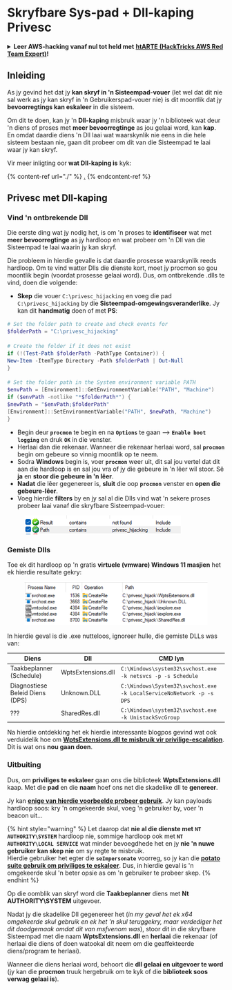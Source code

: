 # Skryfbare Sys-pad + Dll-kaping Privesc

<details>

<summary><strong>Leer AWS-hacking vanaf nul tot held met</strong> <a href="https://training.hacktricks.xyz/courses/arte"><strong>htARTE (HackTricks AWS Red Team Expert)</strong></a><strong>!</strong></summary>

Ander maniere om HackTricks te ondersteun:

* As jy jou **maatskappy geadverteer wil sien in HackTricks** of **HackTricks in PDF wil aflaai** Kyk na die [**INSKRYWINGSPLANNE**](https://github.com/sponsors/carlospolop)!
* Kry die [**amptelike PEASS & HackTricks swag**](https://peass.creator-spring.com)
* Ontdek [**Die PEASS Familie**](https://opensea.io/collection/the-peass-family), ons versameling van eksklusiewe [**NFTs**](https://opensea.io/collection/the-peass-family)
* **Sluit aan by die** 💬 [**Discord-groep**](https://discord.gg/hRep4RUj7f) of die [**telegram-groep**](https://t.me/peass) of **volg** ons op **Twitter** 🐦 [**@carlospolopm**](https://twitter.com/hacktricks\_live)**.**
* **Deel jou haktruuks deur PR's in te dien by die** [**HackTricks**](https://github.com/carlospolop/hacktricks) en [**HackTricks Cloud**](https://github.com/carlospolop/hacktricks-cloud) github-opslag.

</details>

## Inleiding

As jy gevind het dat jy **kan skryf in 'n Sisteempad-vouer** (let wel dat dit nie sal werk as jy kan skryf in 'n Gebruikerspad-vouer nie) is dit moontlik dat jy **bevoorregtings kan eskaleer** in die sisteem.

Om dit te doen, kan jy 'n **Dll-kaping** misbruik waar jy 'n biblioteek wat deur 'n diens of proses met **meer bevoorregtinge** as jou gelaai word, kan **kap**. En omdat daardie diens 'n Dll laai wat waarskynlik nie eens in die hele sisteem bestaan nie, gaan dit probeer om dit van die Sisteempad te laai waar jy kan skryf.

Vir meer inligting oor **wat Dll-kaping is** kyk:

{% content-ref url="./" %}
[.](./)
{% endcontent-ref %}

## Privesc met Dll-kaping

### Vind 'n ontbrekende Dll

Die eerste ding wat jy nodig het, is om 'n proses te **identifiseer** wat met **meer bevoorregtinge** as jy hardloop en wat probeer om 'n Dll van die Sisteempad te laai waarin jy kan skryf.

Die probleem in hierdie gevalle is dat daardie prosesse waarskynlik reeds hardloop. Om te vind watter Dlls die dienste kort, moet jy procmon so gou moontlik begin (voordat prosesse gelaai word). Dus, om ontbrekende .dlls te vind, doen die volgende:

* **Skep** die vouer `C:\privesc_hijacking` en voeg die pad `C:\privesc_hijacking` by die **Sisteempad-omgewingsveranderlike**. Jy kan dit **handmatig** doen of met **PS**:
```powershell
# Set the folder path to create and check events for
$folderPath = "C:\privesc_hijacking"

# Create the folder if it does not exist
if (!(Test-Path $folderPath -PathType Container)) {
New-Item -ItemType Directory -Path $folderPath | Out-Null
}

# Set the folder path in the System environment variable PATH
$envPath = [Environment]::GetEnvironmentVariable("PATH", "Machine")
if ($envPath -notlike "*$folderPath*") {
$newPath = "$envPath;$folderPath"
[Environment]::SetEnvironmentVariable("PATH", $newPath, "Machine")
}
```
* Begin deur **`procmon`** te begin en na **`Options`** te gaan --> **`Enable boot logging`** en druk **`OK`** in die venster.
* Herlaai dan die rekenaar. Wanneer die rekenaar herlaai word, sal **`procmon`** begin om gebeure so vinnig moontlik op te neem.
* Sodra **Windows** begin is, voer **`procmon`** weer uit, dit sal jou vertel dat dit aan die hardloop is en sal jou vra of jy die gebeure in 'n lêer wil stoor. Sê **ja** en **stoor die gebeure in 'n lêer**.
* **Nadat** die lêer gegenereer is, **sluit** die oop **`procmon`** venster en **open die gebeure-lêer**.
* Voeg hierdie **filters** by en jy sal al die Dlls vind wat 'n sekere proses probeer laai vanaf die skryfbare Sisteempad-vouer:

<figure><img src="../../../.gitbook/assets/image (945).png" alt=""><figcaption></figcaption></figure>

### Gemiste Dlls

Toe ek dit hardloop op 'n gratis **virtuele (vmware) Windows 11 masjien** het ek hierdie resultate gekry:

<figure><img src="../../../.gitbook/assets/image (607).png" alt=""><figcaption></figcaption></figure>

In hierdie geval is die .exe nutteloos, ignoreer hulle, die gemiste DLLs was van:

| Diens                         | Dll                | CMD lyn                                                             |
| ------------------------------- | ------------------ | -------------------------------------------------------------------- |
| Taakbeplanner (Schedule)       | WptsExtensions.dll | `C:\Windows\system32\svchost.exe -k netsvcs -p -s Schedule`          |
| Diagnostiese Beleid Diens (DPS) | Unknown.DLL        | `C:\Windows\System32\svchost.exe -k LocalServiceNoNetwork -p -s DPS` |
| ???                             | SharedRes.dll      | `C:\Windows\system32\svchost.exe -k UnistackSvcGroup`                |

Na hierdie ontdekking het ek hierdie interessante blogpos gevind wat ook verduidelik hoe om [**WptsExtensions.dll te misbruik vir privilige-escalation**](https://juggernaut-sec.com/dll-hijacking/#Windows\_10\_Phantom\_DLL\_Hijacking\_-\_WptsExtensionsdll). Dit is wat ons **nou gaan doen**.

### Uitbuiting

Dus, om **priviliges te eskaleer** gaan ons die biblioteek **WptsExtensions.dll** kaap. Met die **pad** en die **naam** hoef ons net die skadelike dll te **genereer**.

Jy kan [**enige van hierdie voorbeelde probeer gebruik**](./#creating-and-compiling-dlls). Jy kan payloads hardloop soos: kry 'n omgekeerde skul, voeg 'n gebruiker by, voer 'n beacon uit...

{% hint style="warning" %}
Let daarop dat **nie al die dienste met** **`NT AUTHORITY\SYSTEM`** hardloop nie, sommige hardloop ook met **`NT AUTHORITY\LOCAL SERVICE`** wat minder bevoegdhede het en jy **nie 'n nuwe gebruiker kan skep nie** om sy regte te misbruik.\
Hierdie gebruiker het egter die **`seImpersonate`** voorreg, so jy kan die [**potato suite gebruik om priviliges te eskaleer**](../roguepotato-and-printspoofer.md). Dus, in hierdie geval is 'n omgekeerde skul 'n beter opsie as om 'n gebruiker te probeer skep.
{% endhint %}

Op die oomblik van skryf word die **Taakbeplanner** diens met **Nt AUTHORITY\SYSTEM** uitgevoer.

Nadat jy die skadelike Dll gegenereer het (_in my geval het ek x64 omgekeerde skul gebruik en ek het 'n skul teruggekry, maar verdediger het dit doodgemaak omdat dit van msfvenom was_), stoor dit in die skryfbare Sisteempad met die naam **WptsExtensions.dll** en **herlaai** die rekenaar (of herlaai die diens of doen watookal dit neem om die geaffekteerde diens/program te herlaai).

Wanneer die diens herlaai word, behoort die **dll gelaai en uitgevoer te word** (jy kan die **procmon** truuk hergebruik om te kyk of die **biblioteek soos verwag gelaai is**).
